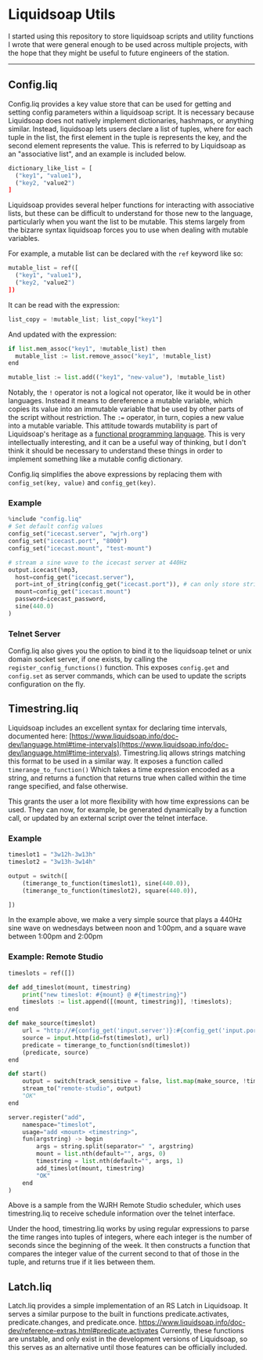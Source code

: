 # Liquidsoap Utils

I started using this repository to store liquidsoap scripts and utility functions I wrote that were
general enough to be used across multiple projects, with the hope that they might be useful to
future engineers of the station.

---

## Config.liq

Config.liq provides a key value store that can be used for getting and setting
config parameters within a liquidsoap script. It is necessary because Liquidsoap
does not natively implement dictionaries, hashmaps, or anything similar.
Instead, liquidsoap lets users declare a list of tuples, where for each tuple in
the list, the first element in the tuple is represents the key, and the second
element represents the value. This is referred to by Liquidsoap as an
"associative list", and an example is included below.

```python
dictionary_like_list = [
  ("key1", "value1"),
  ("key2, "value2")
]
```

Liquidsoap provides several helper functions for interacting with associative
lists, but these can be difficult to understand for those new to the language,
particularly when you want the list to be mutable. This stems largely from the
bizarre syntax liquidsoap forces you to use when dealing with mutable
variables.

For example, a mutable list can be declared with the `ref` keyword like so:
```python
mutable_list = ref([
  ("key1", "value1"),
  ("key2, "value2")
])
```

It can be read with the expression:
```python
list_copy = !mutable_list; list_copy["key1"]
```

And updated with the expression:
```python
if list.mem_assoc("key1", !mutable_list) then
  mutable_list := list.remove_assoc("key1", !mutable_list)
end

mutable_list := list.add(("key1", "new-value"), !mutable_list)
```

Notably, the `!` operator is not a logical not operator, like it would be in
other languages. Instead it means to dereference a mutable variable, which
copies its value into an immutable variable that be used by other parts of the
script without restriction. The `:=` operator, in turn, copies a new value into
a mutable variable. This attitude towards mutability is part of Liquidsoap's
heritage as a [functional programming
language](https://en.wikipedia.org/wiki/Functional_programming). This is very
intellectually interesting, and it can be a useful way of thinking, but I don't
think it should be necessary to understand these things in order to implement
something like a mutable config dictionary.

Config.liq simplifies the above expressions by replacing them with
`config_set(key, value)` and `config_get(key)`.

### Example

```python
%include "config.liq"
# Set default config values
config_set("icecast.server", "wjrh.org")
config_set("icecast.port", "8000")
config_set("icecast.mount", "test-mount")

# stream a sine wave to the icecast server at 440Hz
output.icecast(%mp3,
  host=config_get("icecast.server"),
  port=int_of_string(config_get("icecast.port")), # can only store strings
  mount=config_get("icecast.mount")
  password=icecast_password,
  sine(440.0)
)
```

### Telnet Server

Config.liq also gives you the option to bind it to the liquidsoap telnet or unix
domain socket server, if one exists, by calling the
`register_config_functions()` function. This exposes `config.get` and
`config.set` as server commands, which can be used to update the scripts
configuration on the fly.


## Timestring.liq

Liquidsoap includes an excellent syntax for declaring time intervals, documented here:
[https://www.liquidsoap.info/doc-dev/language.html#time-intervals](https://www.liquidsoap.info/doc-dev/language.html#time-intervals).
Timestring.liq allows strings matching this format to be used in a similar way. It exposes a function called `timerange_to_function()` Which takes a time expression encoded as a string, and returns a function that returns true when called within the time range specified, and false otherwise.

This grants the user a lot more flexibility with how time expressions can be used. They can now, for example, be generated dynamically by a function call, or updated by an external script over the telnet interface.


### Example

```python
timeslot1 = "3w12h-3w13h"
timeslot2 = "3w13h-3w14h"

output = switch([
	(timerange_to_function(timeslot1), sine(440.0)),
	(timerange_to_function(timeslot2), square(440.0)),

])
```

In the example above, we make a very simple source that plays a 440Hz sine wave on wednesdays between noon and 1:00pm, and a square wave between 1:00pm and 2:00pm

### Example: Remote Studio

```python
timeslots = ref([])

def add_timeslot(mount, timestring)
	print("new timeslot: #{mount} @ #{timestring}")
	timeslots := list.append([(mount, timestring)], !timeslots);
end

def make_source(timeslot)
	url = "http://#{config_get('input.server')}:#{config_get('input.port')}/#{fst(timeslot)}"
	source = input.http(id=fst(timeslot), url)
	predicate = timerange_to_function(snd(timeslot))
	(predicate, source)
end

def start()
	output = switch(track_sensitive = false, list.map(make_source, !timeslots))
	stream_to("remote-studio", output)
	"OK"
end

server.register("add", 
	namespace="timeslot",
	usage="add <mount> <timestring>",
	fun(argstring) -> begin
		args = string.split(separator=" ", argstring)
		mount = list.nth(default="", args, 0)
		timestring = list.nth(default="", args, 1)
		add_timeslot(mount, timestring)
		"OK"
	end
)

```

Above is a sample from the WJRH Remote Studio scheduler, which uses timestring.liq to receive schedule information over the telnet interface.

Under the hood, timestring.liq works by using regular expressions to parse the time ranges into tuples of integers, where each integer is the number of seconds since the beginning of the week. It then constructs a function that compares the integer value of the current second to that of those in the tuple, and returns true if it lies between them.

## Latch.liq

Latch.liq provides a simple implementation of an RS Latch in
Liquidsoap. It serves a similar purpose to the built in functions 
predicate.activates, predicate.changes, and predicate.once.
https://www.liquidsoap.info/doc-dev/reference-extras.html#predicate.activates
Currently, these functions are unstable, and only exist in the development
versions of Liquidsoap, so this serves as an alternative until those
features can be officially included.
